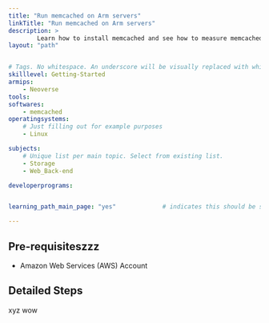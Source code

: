 ```yaml
---
title: "Run memcached on Arm servers" 
linkTitle: "Run memcached on Arm servers"
description: >
        Learn how to install memcached and see how to measure memcached performance.
layout: "path"


# Tags. No whitespace. An underscore will be visually replaced with whitespace.
skilllevel: Getting-Started
armips:
    - Neoverse
tools:
softwares:
    - memcached
operatingsystems:
    # Just filling out for example purposes
    - Linux

subjects:
    # Unique list per main topic. Select from existing list.
    - Storage
    - Web_Back-end

developerprograms:


learning_path_main_page: "yes"             # indicates this should be surfaced when looking for related content. Only set for _index.md of learning path content.

---
```


## Pre-requisiteszzz

* Amazon Web Services (AWS) Account 

## Detailed Steps
xyz
wow
